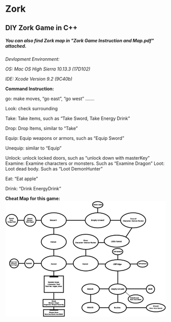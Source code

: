 # Zork
## DIY Zork Game in C++

##### You can also find Zork map in "Zork Game Instruction and Map.pdf" attached.

*Devlopment Environment:*

*OS: Mac OS High Sierra 10.13.3 (17D102)*

*IDE: Xcode Version 9.2 (9C40b)*




**Command Instruction:**

go: make moves, “go east”, “go west” .......

Look: check surrounding

Take: Take items, such as “Take Sword, Take Energy Drink”

Drop: Drop Items, similar to “Take”

Equip: Equip weapons or armors, such as “Equip Sword”

Unequip: similar to “Equip”

Unlock: unlock locked doors, such as “unlock down with masterKey” Examine: Examine characters or monsters. Such as “Examine Dragon” Loot: Loot dead body. Such as “Loot DemonHunter”

Eat: “Eat apple”

Drink: “Drink EnergyDrink”

**Cheat Map for this game:**
![alt text](https://raw.githubusercontent.com/yinliren/Zork/master/Zork%20Map.jpg)
